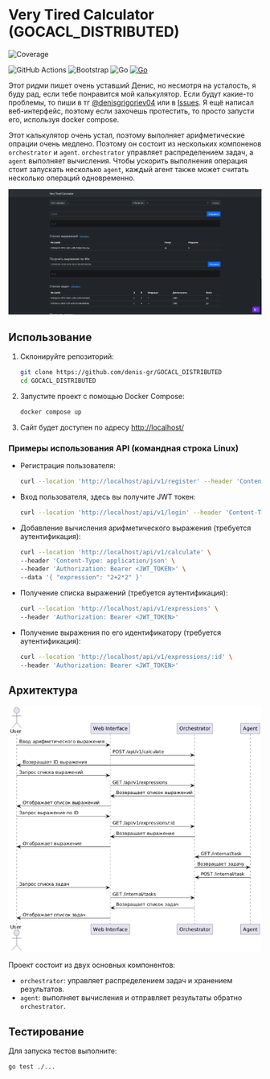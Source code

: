 # Very Tired Calculator  (GOCACL_DISTRIBUTED)
![Coverage](https://img.shields.io/badge/Coverage-67.0%25-yellow)

![GitHub Actions](https://img.shields.io/badge/github%20actions-%232671E5.svg?logo=githubactions&logoColor=white&style=flat)
![Bootstrap](https://img.shields.io/badge/bootstrap-%238511FA.svg?logo=bootstrap&logoColor=white&style=flat)
![Go](https://img.shields.io/badge/go-%2300ADD8.svg?&logo=go&logoColor=whitee&style=flat)
[![Go](https://github.com/denis-gr/GOCACL_DISTRIBUTED/actions/workflows/go.yml/badge.svg)](https://github.com/denis-gr/GOCACL_DISTRIBUTED/actions/workflows/go.yml)

Этот ридми пишет очень уставший Денис, но несмотря на усталость, я буду рад, если тебе понравится мой калькулятор. Если будут какие-то проблемы, то пиши в тг [@denisgrigoriev04](https://t.me/denisgrigoriev04) или в [Issues](https://github.com/denis-gr/GOCACL_DISTRIBUTED/issues). Я ещё написал веб-интерфейс, поэтому если захочешь протестить, то просто запусти его, используя docker compose.

Этот калькулятор очень устал, поэтому выполняет арифметические опрации очень медлено. Поэтому он состоит из нескольких компоненов `orchestrator` и `agent`. `orchestrator` управляет распределением задач, а `agent` выполняет вычисления. Чтобы ускорить выполнения операция стоит запускать несколько `agent`, каждый агент также может считать несколько операций одновременно.


![Вид сайта](NoGo/image.png)


## Использование

1. Склонируйте репозиторий:
   ```sh
   git clone https://github.com/denis-gr/GOCACL_DISTRIBUTED
   cd GOCACL_DISTRIBUTED
   ```

2. Запустите проект с помощью Docker Compose:
   ```sh
   docker compose up
   ```

3. Сайт будет доступен по адресу [http://localhost/](http://localhost/)


### Примеры использования API (командная строка Linux)

- Регистрация пользователя:
  ```sh
  curl --location 'http://localhost/api/v1/register' --header 'Content-Type: application/json' --data '{ "login": "user", "password": "password" }'
  ```

- Вход пользователя, здесь вы получите JWT токен:
  ```sh
  curl --location 'http://localhost/api/v1/login' --header 'Content-Type: application/json' --data '{ "login": "user", "password": "password" }'
  ```

- Добавление вычисления арифметического выражения (требуется аутентификация):
  ```sh
  curl --location 'http://localhost/api/v1/calculate' \
  --header 'Content-Type: application/json' \
  --header 'Authorization: Bearer <JWT_TOKEN>' \
  --data '{ "expression": "2+2*2" }'
  ```

- Получение списка выражений (требуется аутентификация):
  ```sh
  curl --location 'http://localhost/api/v1/expressions' \
  --header 'Authorization: Bearer <JWT_TOKEN>'
  ```

- Получение выражения по его идентификатору (требуется аутентификация):
  ```sh
  curl --location 'http://localhost/api/v1/expressions/:id' \
  --header 'Authorization: Bearer <JWT_TOKEN>'
  ```

## Архитектура


![Диаграмма взаимодействия сервисов](NoGo/diagram.png)

Проект состоит из двух основных компонентов:
- `orchestrator`: управляет распределением задач и хранением результатов.
- `agent`: выполняет вычисления и отправляет результаты обратно `orchestrator`.


## Тестирование

Для запуска тестов выполните:
```sh
go test ./...
```
